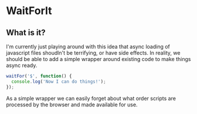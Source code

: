 # WaitForIt

## What is it?

I'm currently just playing around with this idea that async loading of javascript files shoudln't be terrifying, or have side effects. In reality, we should be able to add a simple wrapper around existing code to make things async ready.

```js
waitFor('$', function() {
  console.log('Now I can do things!');
});
```

As a simple wrapper we can easily forget about what order scripts are processed by the browser and made available for use.